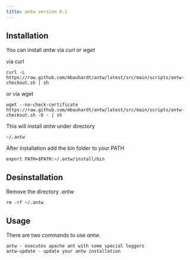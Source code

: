 ```yaml
---
title: antw version 0.1
---
```


## Installation
You can install *antw* via *curl* or *wget*  

via curl

    curl -L https://raw.github.com/mbauhardt/antw/latest/src/main/scripts/antw-checkout.sh | sh

or via wget

    wget --no-check-certificate https://raw.github.com/mbauhardt/antw/latest/src/main/scripts/antw-checkout.sh -O - | sh


This will install *antw* under directory

    ~/.antw

After installation add the bin folder to your PATH

    export PATH=$PATH:~/.antw/install/bin



## Desinstallation
Remove the directory *.antw*

    rm -rf ~/.antw



## Usage
There are two commands to use *antw*.

    antw - executes apache ant with some special loggers
    antw-update - update your antw installation

